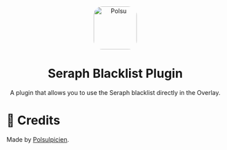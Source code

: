 <div align="center">

<img src="https://assets.polsu.xyz/polsu/polsu.png" alt="Polsu" width="100" height="100" style="border-radius:20px"/>

# Seraph Blacklist Plugin
A plugin that allows you to use the Seraph blacklist directly in the Overlay.

</div>


# 📃 Credits

Made by [Polsulpicien](https://github.com/Polsulpicien).

